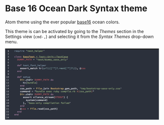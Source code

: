 # Base 16 Ocean Dark Syntax theme

Atom theme using the ever popular [base16][base16] ocean colors.

This theme is can be activated by going to
the _Themes_ section in the Settings view (`cmd-,`) and selecting it from the
_Syntax Themes_ drop-down menu.

![](https://github.com/lynnwallenstein/base16-ocean-dark-theme/blob/master/sample-screenshot.png?raw=true)

[base16]: http://chriskempson.github.io/base16/#ocean

